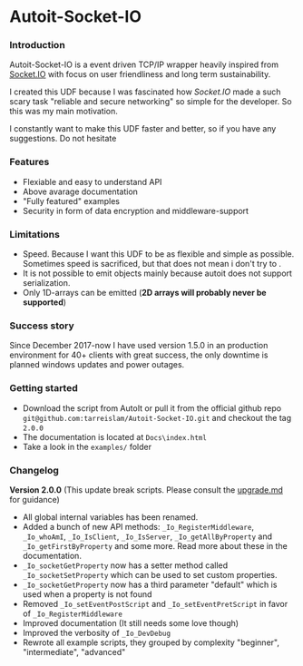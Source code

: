 # Autoit-Socket-IO

### Introduction
Autoit-Socket-IO is a event driven TCP/IP wrapper heavily inspired from [Socket.IO](https://socket.io/) with focus on user friendliness and long term sustainability.

I created this UDF because I was fascinated how _Socket.IO_ made a such scary task "reliable and secure networking" so simple for the developer. So this was my main motivation.

I constantly want to make this UDF faster and better, so if you have any suggestions. Do not hesitate

### Features
* Flexiable and easy to understand API
* Above avarage documentation
* "Fully featured" examples
* Security in form of data encryption and middleware-support

### Limitations
* Speed. Because I want this UDF to be as flexible and simple as possible. Sometimes speed is sacrificed, but that does not mean i don't try to .
* It is not possible to emit objects mainly because autoit does not support serialization.
* Only 1D-arrays can be emitted (**2D arrays will probably never be supported**)

### Success story
Since December 2017-now I have used version 1.5.0 in an production environment for 40+ clients with great success, the only downtime is planned windows updates and power outages.

### Getting started
* Download the script from AutoIt or pull it from the official github repo `git@github.com:tarreislam/Autoit-Socket-IO.git` and checkout the tag `2.0.0`
* The documentation is located at `Docs\index.html`
* Take a look in the `examples/` folder

### Changelog

**Version 2.0.0** (This update break scripts. Please consult the [upgrade.md](upgrade.md) for guidance)
 * All global internal variables has been renamed.
 * Added a bunch of new API methods: `_Io_RegisterMiddleware`, `_Io_whoAmI`, `_Io_IsClient`, `_Io_IsServer`, `_Io_getAllByProperty` and `_Io_getFirstByProperty` and some more. Read more about these in the documentation.
 * `_Io_socketGetProperty` now has a setter method called `_Io_socketSetProperty` which can be used to set custom properties.
 * `_Io_socketGetProperty` now has a third parameter "default" which is used when a property is not found
 * Removed `_Io_setEventPostScript` and `_Io_setEventPretScript` in favor of `_Io_RegisterMiddleware`
 * Improved documentation (It still needs some love though)
 * Improved the verbosity of `_Io_DevDebug`
 * Rewrote all example scripts, they grouped by complexity "beginner", "intermediate", "advanced"
